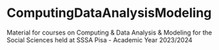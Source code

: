 # ComputingDataAnalysisModeling
Material for courses on Computing & Data Analysis & Modeling for the Social Sciences held at SSSA Pisa - Academic Year 2023/2024
